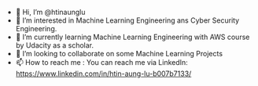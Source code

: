 - 👋 Hi, I’m @htinaunglu
- 👀 I’m interested in Machine Learning Engineering ans Cyber Security Engineering.
- 🌱 I’m currently learning Machine Learning Engineering with AWS course by Udacity as a scholar.
- 💞️ I’m looking to collaborate on some Machine Learning Projects
- 📫 How to reach me : You can reach me via LinkedIn: https://www.linkedin.com/in/htin-aung-lu-b007b7133/

<!---
htinaunglu/htinaunglu is a ✨ special ✨ repository because its `README.md` (this file) appears on your GitHub profile.
You can click the Preview link to take a look at your changes.
--->
